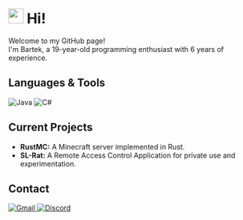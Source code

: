 <h1><img src="https://emojis.slackmojis.com/emojis/images/1531849430/4246/blob-sunglasses.gif?1531849430" width="30"/> Hi!</h1>

<p>Welcome to my GitHub page! </br> I'm Bartek, a 19-year-old programming enthusiast with 6 years of experience.</p>

<h2>Languages & Tools</h2>
<p>
  <img alt="Java" src="https://img.shields.io/badge/Java-%23ED8B00.svg?style=flat-square&logo=java&logoColor=white" />
  <img alt="C#" src="https://img.shields.io/badge/-C%23-239120?style=flat-square&logo=C%20sharp&logoColor=white" />
</p>

<h2>Current Projects</h2>
<ul>
  <li><strong>RustMC:</strong> A Minecraft server implemented in Rust.</li>
  <li><strong>SL-Rat:</strong> A Remote Access Control Application for private use and experimentation.</li>
</ul>

<h2>Contact</h2>
<p>
  <a href="mailto:discord.sayler@gmail.com">
    <img alt="Gmail" src="https://img.shields.io/badge/-discord.sayler@gmail.com-EA4335?style=flat-square&logo=Gmail&logoColor=white" />
  </a>
  <a href="https://discord.com/users/448834616636211200">
    <img alt="Discord" src="https://img.shields.io/badge/-Discord-355FEA?style=flat-square&logo=Discord&logoColor=white" />
  </a>
</p>
